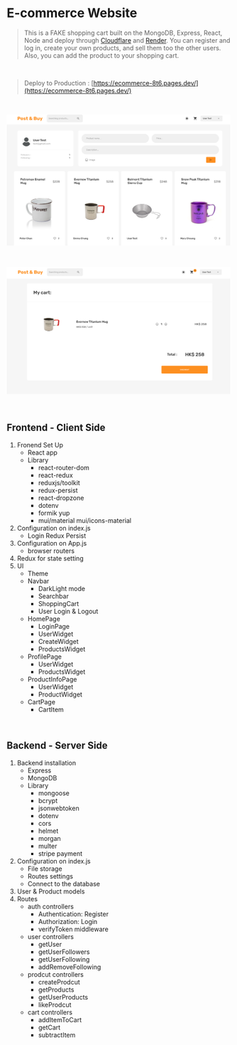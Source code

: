 # E-commerce Website

> This is a FAKE shopping cart built on the MongoDB, Express, React, Node and deploy through [Cloudflare](https://www.cloudflare.com/) and [Render](https://dashboard.render.com/). You can register and log in, create your own products, and sell them too the other users. Also, you can add the product to your shopping cart.

<br />

> Deploy to Production : [https://ecommerce-8t6.pages.dev/](https://ecommerce-8t6.pages.dev/)

<br />

![Screenshot](./capscreen/homePage.png)

<br />

![Screenshot](./capscreen/shoppingCart.png)

<br />

## Frontend - Client Side

1. Fronend Set Up
   - React app
   - Library
      - react-router-dom
      - react-redux
      - reduxjs/toolkit
      - redux-persist
      - react-dropzone
      - dotenv
      - formik yup 
      - mui/material mui/icons-material
2. Configuration on index.js
   - Login Redux Persist
3. Configuration on App.js
   - browser routers
4. Redux for state setting
5. UI
   - Theme
   - Navbar
      - DarkLight mode
      - Searchbar
      - ShoppingCart
      - User Login & Logout
   - HomePage
     - LoginPage
      - UserWidget
      - CreateWidget
     - ProductsWidget
   - ProfilePage
     - UserWidget
     - ProductsWidget
   - ProductInfoPage
      - UserWidget
      - ProductWidget
   - CartPage
      - CartItem


<br />

## Backend - Server Side

1. Backend installation
   - Express
   - MongoDB
   - Library
      - mongoose
      - bcrypt
      - jsonwebtoken
      - dotenv
      - cors
      - helmet
      - morgan
      - multer
      - stripe payment
2. Configuration on index.js
   - File storage
   - Routes settings
   - Connect to the database
3. User & Product models
4. Routes
   - auth controllers
     - Authentication: Register
     - Authorization: Login
     - verifyToken middleware
   - user controllers
     - getUser
     - getUserFollowers
     - getUserFollowing
     - addRemoveFollowing
   - prodcut controllers
     - createProdcut
     - getProducts
     - getUserProducts
     - likeProdcut
   - cart controllers
      - addItemToCart
      - getCart
      - subtractItem